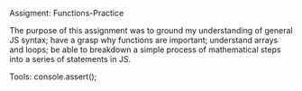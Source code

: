 Assigment: Functions-Practice

The purpose of this assignment was to ground my understanding of general JS syntax; have a grasp why functions are important; 
understand arrays and loops; be able to breakdown a simple process of mathematical steps into a series of statements in JS.

Tools: console.assert();
